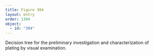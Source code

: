 ```yaml
---
title: Figure 304
layout: entry
order: 1304
object:
  - id: "304"
---
```


Decision tree for the preliminary investigation and characterization of plating by visual examination.
